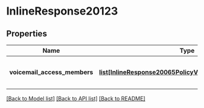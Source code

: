 # InlineResponse20123

## Properties
Name | Type | Description | Notes
------------ | ------------- | ------------- | -------------
**voicemail_access_members** | [**list[InlineResponse20065PolicyVoicemailAccessMembers]**](InlineResponse20065PolicyVoicemailAccessMembers.md) | The shared access member list. | [optional] 

[[Back to Model list]](../README.md#documentation-for-models) [[Back to API list]](../README.md#documentation-for-api-endpoints) [[Back to README]](../README.md)

